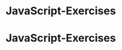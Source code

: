 # JavaScript-Exercises
# JavaScript-Exercises

<!-- 
-----------------------------------------------------------------------------------------------------------------------
-----------------------------------------------------------------------------------------------------------------------
-----------------------------------------------------------------------------------------------------------------------

ACTIVIDAD I

Investigar:
Que es JavaScript
Investigar que puedo hacer con las herramientas de desarrollador de los navegadores.
Investigar "undefined" en JavaScript
Investigar que es "asincrono" y que es "no asincrono"
Cuales son los tipos primitivos de JavaScript
Como crear un archivo de JavaScript y como linkearlo a tu archivo HTML
Investigar las variables palabras reservadas var, let, const, para que sirven y sus diferencias.
Investigar la funcion console log

Ejercicio:
Linkear un archivo js a un archivo html e imprimir en la consola "Hola mundo con JavaScript"

-----------------------------------------------------------------------------------------------------------------------

ACTIVIDAD II

Favor de investigar:
Notacion de punto y corchete
Concatenaciones en JavaScript
Como sumar, como restar, como multiplicar y como dividir
Funciones
Parametros para las funciones
Retorno en las funciones
Metodos y objeto THIS
Palabra Reservada New
Prototype
Funciones Anonimas
Funciones Typeof e instance of

Ejercicio:
1.- Crear una funcion que reciba tu nombre como parametro e imprima el texto: Hola mi nombre es: <tu nombre>
2.- Crear una funcion que reciba 3 parametros, tu color favorito, tu Edad y tu nombre y utilizando la palabra reservada return regresar lo siguiente: Mi nombre es: <tu nombre>, mi color favorito es: <tu color favorito> y mi edad es: <tu edad>
3.- Crear una funcion que reciba 2 numeros y los sume, los reste, los multiplique y los divida y el resultado sea regresado usando la palabra reservada return.

-----------------------------------------------------------------------------------------------------------------------

ACTIVIDAD III

Investigar:
Funciones Flecha
Leer este documento: https://www.w3schools.com/js/js_best_practices.asp

Ejercicio,
1.- Convertir los ejercicios pasados hechos con la palabra reservada function a funciones flecha

Perímetros
1.- Calcular el perímetro de un rectángulo
2.- Calcular el perímetro de un cuadrado
3.- Calcular el perímetro de un triangulo equilátero
4.- Calcular el perímetro de una circunferencia 

Áreas
1.- Crear una función que reciba como parámetro la base y la altura de un rectángulo y calcular su área
2.- Crear una función que reciba como parámetro el lado de un cuadrado y calcular su área
3.- Crear una función que reciba la base y la altura de un triangulo equilátero y calcular su área
4.- Crear una función que reciba el radio de una circunferencia y calcular su área

-----------------------------------------------------------------------------------------------------------------------

ACTIVIDAD IV

Investigar:
Arreglos en JavaScript
Sobre carga de operadores en JavaScript
Objeto Number
Objeto Booleano
Objeto String
Objeto Fecha
Operaciones con fechas (ejemplos)
Objeto Math
Expresiones Regulares
Sentencia if / else
Diferencias entre == y ===

Ejercicio 1 recibir la cualquier edad en una función y validar si es mayor de edad o menor de edad
Ejercicio 2 recibir dos números en una función e imprimir cual es mayo que el otro
Ejercicio 3 desarrollar un programa que responda al usuario si el helado que busca existe o no y cual es su precio ejemplo: tener valores predefinidos: oreo, chocolate, vainilla y fresa y definir también sus precios. Si la función recibe un helado que no existe se va a retornar: Helado no encontrado, de lo contrario se regresa: El helado <helado_recibido_en_la_funcion> + <precio>



-----------------------------------------------------------------------------------------------------------------------

ACTIVIDAD V

Investigar que es el operador ternario
Investigar el operador modulo %
Investigar la propiedad length
Investigar el metodo charAt

Realiza los siguientes ejercicios:


Solicitar al usuario un número de cliente. Si el número es el 1000, imprimir "Ganaste un premio".

Solicitar al usuario que ingrese dos números y mostrar cuál de los dos es menor. No considerar el caso en que ambos números son iguales.

Solicitar al usuario que ingrese dos números y mostrar cuál de los dos es menor. Considerar el caso en que ambos números son iguales.

Requerir al usuario que ingrese un día de la semana e imprimir un mensaje si es lunes, otro mensaje diferente si es viernes, otro mensaje diferente si es sábado o domingo. Si el día ingresado no es ninguno de esos, imprimir otro mensaje.

Solicitar al usuario que ingrese los nombres de dos personas, los cuales se almacenarán en dos variables. A continuación, imprimir “coincidencia” si los nombres de ambas personas comienzan con la misma letra ó si terminan con la misma letra. Si no es así, imprimir “no hay coincidencia”.

Crear un programa que permita al usuario elegir un candidato por el cual votar. Las posibilidades son: candidato A por el partido rojo, candidato B por el partido verde, candidato C por el partido azul. Según el candidato elegido (A, B ó C) se le debe imprimir el mensaje “Usted ha votado por el partido [color que corresponda al candidato elegido]”. Si el usuario ingresa una opción que no corresponde a ninguno de los candidatos disponibles, indicar “Opción errónea”.

Escribir un programa que solicite al usuario una letra y, si es una vocal, muestre el mensaje “es vocal”. Se debe validar que el usuario ingrese sólo un carácter. Si ingresa un string de más de un carácter, informarle que no se puede procesar el dato.

Hacer un programa que permita saber si un año es bisiesto. Para que un año sea bisiesto debe ser divisible por 4 y no debe ser divisible por 100, excepto que también sea divisible por 400.

-----------------------------------------------------------------------------------------------------------------------

ACTIVIDAD VI

El día de hoy ustedes van a realizar lo siguientes:
Proponer y programar 10 ejercicios con funciones resolviendo problemas cotidianos de la vida real
Proponer y programar 10 ejercicios con if y funciones resolviendo problemas cotidianos de la vida real

-----------------------------------------------------------------------------------------------------------------------

ACTIVIDAD VII

•	Investigar como recibir valores desde la consola
•	Adaptar todos los ejercicios que realizaron a recibir el valor desde la consola y procesarlos

•	Ejercicios con For:

1.- Recorrer un arreglo con nombres de frutas e imprimir en la consola si encuentran la palabra plátano si no la encuentran retornar: no fue encontrado.

2.- Recorrer un arreglo de 4 números y multiplicar el primero por el segundo, el segundo por el tercero y el tercero por el cuarto.

3.- crear una función que reciba dos números, entero 1 y entero 2, el entero 1 va a ser el multiplicando y el numero dos el multiplicador y al final se imprimirá la tabla de multiplicar.

Todos los ejercicios son con funciones.

-----------------------------------------------------------------------------------------------------------------------

ACTIVIDAD VIII

1.	Imprimir todos los dígitos del 0 al 9, utilizando una repetición.

2.	Imprimir todos los números entre el 100 y el 199.

3.	Imprimir los números entre el 5 y el 20, saltando de tres en tres.

4.	Requerir al usuario que ingrese un número entero positivo e imprimir todos los números correlativos entre el ingresado por el usuario y uno menos del doble del mismo.

5.	Solicitar al usuario que ingrese una frase y luego imprimir un listado de las vocales que aparecen en esa frase (sin repetirlas).

6.	Solicitar al usuario que ingrese una frase y luego imprimir la cantidad de vocales que se encuentran en dicha frase.

7.	Escribir un programa que muestre la sumatoria de todos los números entre el 0 y el 100.

8.	Escribir un programa que muestre la sumatoria de todos los múltiplos de 3 encontrados entre el 0 y el 100.

9.	Dado un número entero positivo, mostrar su factorial. El factorial de un número se obtiene multiplicando todos los números enteros positivos que hay entre el 1 y ese número.

10.	Crear un algoritmo que muestre los primeros 10 números de la sucesión de Fibonacci. La sucesión comienza con los números 0 y 1 y, a partir de éstos, cada elemento es la suma de los dos números anteriores en la secuencia: 0, 1, 1, 2, 3, 5, 8, 13, 21, 34, 55…

11.	Escribir un programa que permita al usuario ingresar 6 números enteros, que pueden ser positivos o negativos. Al finalizar, mostrar la sumatoria de los números negativos y el promedio de los positivos.

12.	No olvides que no es posible dividir por cero, por lo que es necesario evitar que el programa arroje un error si no se ingresaron números positivos.

-----------------------------------------------------------------------------------------------------------------------

ACTIVIDAD IX

Investigar switch 

Crear un menu con Do While y switch en el cual te pida la opción que desees y puedas calcular el área de un
rectángulo, triangulo escaleno, cuadrado y circunferencia.

Los datos deben de ser introducidos desde la consola

-----------------------------------------------------------------------------------------------------------------------

ACTIVIDAD X

Investigar los eventos de JavaScript

Ejercicio 1:
Crear un programa que reciba una tarea por hacer en un campo de texto y con un botón ir agregando estos elementos a una lista que se titulara como cosas por hacer.
Utilizando el evento click y el método append child

Ejercicio 2.

Calcular el perímetro y área de un cuadrado, rectángulo, circunferencia y triangulo equilátero utilizando los campos de texto que creas necesarios y mostrar el resultado en un campo read only

-----------------------------------------------------------------------------------------------------------------------
-----------------------------------------------------------------------------------------------------------------------
-----------------------------------------------------------------------------------------------------------------------
 -->

